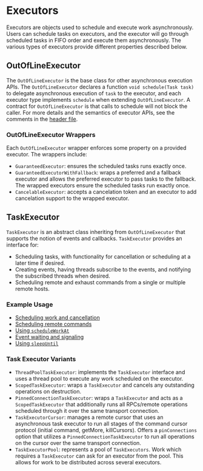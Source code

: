 # Executors

Executors are objects used to schedule and execute work asynchronously. Users can schedule tasks on
executors, and the executor will go through scheduled tasks in FIFO order and execute them
asynchronously. The various types of executors provide different properties described below.

## OutOfLineExecutor

The `OutOfLineExecutor` is the base class for other asynchronous execution APIs.
The `OutOfLineExecutor` declares a function `void schedule(Task task)` to delegate asynchronous
execution of `task` to the executor, and each executor type implements `schedule` when extending
`OutOfLineExecutor`. A contract for `OutOfLineExecutor` is that calls to schedule will not block
the caller.
For more details and the semantics of executor APIs, see the comments in the [header file](https://github.com/mongodb/mongo/blob/master/src/mongo/util/out_of_line_executor.h).

### OutOfLineExecutor Wrappers

Each `OutOfLineExecutor` wrapper enforces some property on a provided executor. The wrappers
include:

-   `GuaranteedExecutor`: ensures the scheduled tasks runs exactly once.
-   `GuaranteedExecutorWithFallback`: wraps a preferred and a fallback executor and allows the
    preferred executor to pass tasks to the fallback. The wrapped executors ensure the scheduled tasks
    run exactly once.
-   `CancelableExecutor`: accepts a cancelation token and an executor to add cancelation support to
    the wrapped executor.

## TaskExecutor

`TaskExecutor` is an abstract class inheriting from `OutOfLineExecutor` that supports the notion
of events and callbacks. `TaskExecutor` provides an interface for:

-   Scheduling tasks, with functionality for cancellation or scheduling at a later time if desired.
-   Creating events, having threads subscribe to the events, and notifying the subscribed threads
    when desired.
-   Scheduling remote and exhaust commands from a single or multiple remote hosts.

### Example Usage

-   [Scheduling work and cancellation](https://github.com/mongodb/mongo/blob/311b84df538a5ee9ab4db507f610d8b814bb2099/src/mongo/executor/task_executor_test_common.cpp#L197-L209)
-   [Scheduling remote commands](https://github.com/mongodb/mongo/blob/311b84df538a5ee9ab4db507f610d8b814bb2099/src/mongo/executor/task_executor_test_common.cpp#L568-L586)
-   [Using `scheduleWorkAt`](https://github.com/mongodb/mongo/blob/311b84df538a5ee9ab4db507f610d8b814bb2099/src/mongo/executor/task_executor_test_common.cpp#L532-L566)
-   [Event waiting and signaling](https://github.com/mongodb/mongo/blob/311b84df538a5ee9ab4db507f610d8b814bb2099/src/mongo/executor/task_executor_test_common.cpp#L378-L401)
-   [Using `sleepUntil`](https://github.com/mongodb/mongo/blob/311b84df538a5ee9ab4db507f610d8b814bb2099/src/mongo/executor/task_executor_test_common.cpp#L509-L530)

### Task Executor Variants

-   `ThreadPoolTaskExecutor`: implements the `TaskExecutor` interface and uses a thread pool to
    execute any work scheduled on the executor.
-   `ScopedTaskExecutor`: wraps a `TaskExecutor` and cancels any outstanding operations on
    destruction.
-   `PinnedConnectionTaskExecutor`: wraps a `TaskExecutor` and acts as a `ScopedTaskExecutor` that
    additionally runs all RPCs/remote operations scheduled through it over the same transport connection.
-   `TaskExecutorCursor`: manages a remote cursor that uses an asynchronous task executor to run all
    stages of the command cursor protocol (initial command, getMore, killCursors). Offers a `pinConnections`
    option that utilizes a `PinnedConnectionTaskExecutor` to run all operations on the cursor over the
    same transport connection.
-   `TaskExecutorPool`: represents a pool of `TaskExecutors`. Work which requires a `TaskExecutor` can
    ask for an executor from the pool. This allows for work to be distributed across several executors.
